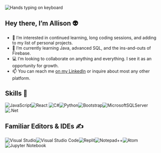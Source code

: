 ![Hands typing on keyboard](https://thumbs.gfycat.com/FluffyBogusFox-size_restricted.gif)
## Hey there, I’m Allison 👽
- 👀 I’m interested in continued learning, long coding sessions, and adding to my list of personal projects.  
- 🌱 I’m currently learning Java, advanced SQL, and the ins-and-outs of Firebase.
- 💻 I’m looking to collaborate on anything and everything. I see it as an opportunity for growth. 
- 📫 You can reach me [on my LinkedIn](https://www.linkedin.com/in/allison-carte/) or inquire about most any other platform. 

## Skills 📑
![JavaScript](https://img.shields.io/badge/javascript-%23323330.svg?style=for-the-badge&logo=javascript&logoColor=%23F7DF1E)![React](https://img.shields.io/badge/react-%2320232a.svg?style=for-the-badge&logo=react&logoColor=%2361DAFB)	![C#](https://img.shields.io/badge/c%23-%23239120.svg?style=for-the-badge&logo=c-sharp&logoColor=white)![Python](https://img.shields.io/badge/python-3670A0?style=for-the-badge&logo=python&logoColor=ffdd54)![Bootstrap](https://img.shields.io/badge/bootstrap-%23563D7C.svg?style=for-the-badge&logo=bootstrap&logoColor=white)![MicrosoftSQLServer](https://img.shields.io/badge/SQL%20Server-CC2927?style=for-the-badge&logo=microsoft%20sql%20server&logoColor=white)![.Net](https://img.shields.io/badge/.NET-5C2D91?style=for-the-badge&logo=.net&logoColor=white)

## Familiar Editors & IDEs ✍️
![Visual Studio](https://img.shields.io/badge/Visual%20Studio-5C2D91.svg?style=for-the-badge&logo=visual-studio&logoColor=white)![Visual Studio Code](https://img.shields.io/badge/Visual%20Studio%20Code-0078d7.svg?style=for-the-badge&logo=visual-studio-code&logoColor=white)![Replit](https://img.shields.io/badge/Replit-DD1200?style=for-the-badge&logo=Replit&logoColor=white)![Notepad++](https://img.shields.io/badge/Notepad++-90E59A.svg?style=for-the-badge&logo=notepad%2b%2b&logoColor=black)![Atom](https://img.shields.io/badge/Atom-%2366595C.svg?style=for-the-badge&logo=atom&logoColor=white)![Jupyter Notebook](https://img.shields.io/badge/jupyter-%23FA0F00.svg?style=for-the-badge&logo=jupyter&logoColor=white)

<!---
AllisonCarte/AllisonCarte is a ✨ special ✨ repository because its `README.md` (this file) appears on your GitHub profile.
You can click the Preview link to take a look at your changes.
--->
